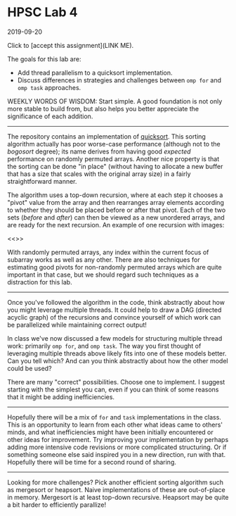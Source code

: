 # HPSC Lab 4
2019-09-20

Click to [accept this assignment](LINK ME).

The goals for this lab are:
* Add thread parallelism to a quicksort implementation.
* Discuss differences in strategies and challenges between `omp for` and `omp task` approaches.


WEEKLY WORDS OF WISDOM:
Start simple.  A good foundation is not only more stable to build from, but also helps you better appreciate the significance of each addition.

-----

The repository contains an implementation of [quicksort](https://en.wikipedia.org/wiki/Quicksort#Algorithm).  This sorting algorithm actually has poor worse-case performance (although not to the *bogosort* degree); its name derives from having good *expected* performance on randomly permuted arrays.  Another nice property is that the sorting can be done "in place" (without having to allocate a new buffer that has a size that scales with the original array size) in a fairly straightforward manner.

The algorithm uses a top-down recursion, where at each step it chooses a "pivot" value from the array and then rearranges array elements according to whether they should be placed before or after that pivot.  Each of the two sets (*before* and *after*) can then be viewed as a new unordered arrays, and are ready for the next recursion.  An example of one recursion with images:

<<<add images>>>

With randomly permuted arrays, any index within the current focus of subarray works as well as any other.  There are also techniques for estimating good pivots for non-randomly permuted arrays which are quite important in that case, but we should regard such techniques as a distraction for this lab.

-----

Once you've followed the algorithm in the code, think abstractly about how you might leverage multiple threads.  It could help to draw a DAG (directed acyclic graph) of the recursions and convince yourself of which work can be parallelized while maintaining correct output!

In class we've now discussed a few models for structuring multiple thread work: primarily `omp for`, and `omp task`.  The way you first thought of leveraging multiple threads above likely fits into one of these models better.  Can you tell which?  And can you think abstractly about how the other model could be used?

There are many "correct" possibilities.  Choose one to implement.  I suggest starting with the simplest you can, even if you can think of some reasons that it might be adding inefficiencies.

-----

Hopefully there will be a mix of `for` and `task` implementations in the class.  This is an opportunity to learn from each other what ideas came to others' minds, and what inefficiencies might have been initially encountered or other ideas for improvement.  Try improving your implementation by perhaps adding more intensive code revisions or more complicated structuring.  Or if something someone else said inspired you in a new direction, run with that.  Hopefully there will be time for a second round of sharing.

-----

Looking for more challenges?  Pick another efficient sorting algorithm such as mergesort or heapsort.  Naive implementations of these are out-of-place in memory.  Mergesort is at least top-down recursive.  Heapsort may be quite a bit harder to efficiently parallize!